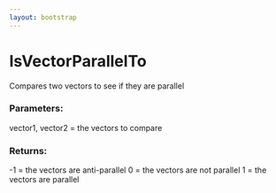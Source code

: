 ```yaml
---
layout: bootstrap
---
```


# IsVectorParallelTo

Compares two vectors to see if they are parallel
        

### Parameters:

vector1, vector2 = the vectors to compare
        

### Returns:


-1 = the vectors are anti-parallel
0 = the vectors are not parallel
1 = the vectors are parallel
        
